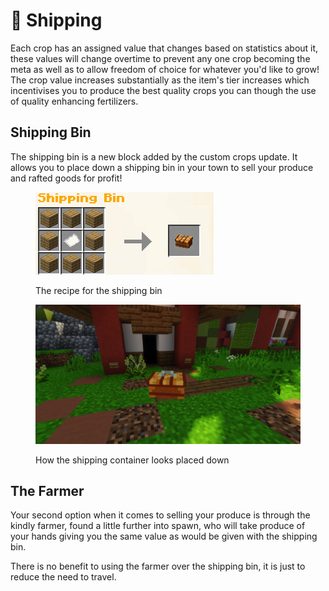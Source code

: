 # 🛒 Shipping

Each crop has an assigned value that changes based on statistics about it, these values will change overtime to prevent any one crop becoming the meta as well as to allow freedom of choice for whatever you'd like to grow! The crop value increases substantially as the item's tier increases which incentivises you to produce the best quality crops you can though the use of quality enhancing fertilizers.



## Shipping Bin

The shipping bin is a new block added by the custom crops update. It allows you to place down a shipping bin in your town to sell your produce and rafted goods for profit!                                         &#x20;

<figure><img src="../.gitbook/assets/image.png" alt=""><figcaption><p>The recipe for the shipping bin</p></figcaption></figure>

<figure><img src="../.gitbook/assets/image (2).png" alt=""><figcaption><p>How the shipping container looks placed down</p></figcaption></figure>

## The Farmer

Your second option when it comes to selling your produce is through the kindly farmer, found a little further into spawn, who will take produce of your hands giving you the same value as would be given with the shipping bin.



There is no benefit to using the farmer over the shipping bin, it is just to reduce the need to travel.
